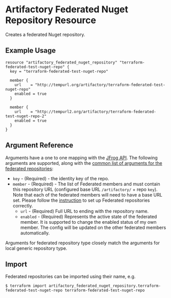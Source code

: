 # Artifactory Federated Nuget Repository Resource

Creates a federated Nuget repository.

## Example Usage

```hcl
resource "artifactory_federated_nuget_repository" "terraform-federated-test-nuget-repo" {
  key = "terraform-federated-test-nuget-repo"

  member {
    url    = "http://tempurl.org/artifactory/terraform-federated-test-nuget-repo"
    enabled = true
  }

  member {
    url    = "http://tempurl2.org/artifactory/terraform-federated-test-nuget-repo-2"
    enabled = true
  }
}
```

## Argument Reference

Arguments have a one to one mapping with the [JFrog API](https://www.jfrog.com/confluence/display/JFROG/Repository+Configuration+JSON#RepositoryConfigurationJSON-FederatedRepository). 
The following arguments are supported, along with the [common list of arguments for the federated repositories](local.md):

* `key` - (Required) - the identity key of the repo.
* `member` - (Required) - The list of Federated members and must contain this repository URL (configured base URL
  `/artifactory/` + repo `key`). Note that each of the federated members will need to have a base URL set.
  Please follow the [instruction](https://www.jfrog.com/confluence/display/JFROG/Working+with+Federated+Repositories#WorkingwithFederatedRepositories-SettingUpaFederatedRepository)
  to set up Federated repositories correctly.
  * `url` - (Required) Full URL to ending with the repository name.
  * `enabled` - (Required) Represents the active state of the federated member. It is supported to change the enabled
    status of my own member. The config will be updated on the other federated members automatically.

Arguments for federated repository type closely match the arguments for local generic repository type.

## Import

Federated repositories can be imported using their name, e.g.
```
$ terraform import artifactory_federated_nuget_repository.terraform-federated-test-nuget-repo terraform-federated-test-nuget-repo
```